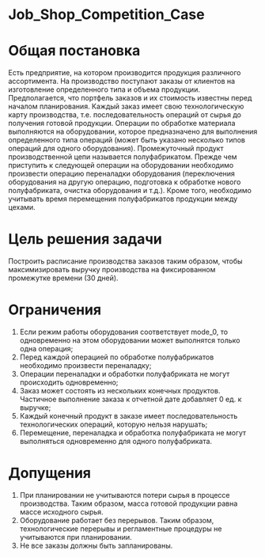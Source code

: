 # Job_Shop_Competition_Case
# Общая постановка

Есть предприятие, на котором производится продукция различного ассортимента. На производство поступают заказы от клиентов на изготовление определенного типа и объема продукции. Предполагается, что портфель заказов и их стоимость известны перед началом планирования. 
Каждый заказ имеет свою технологическую карту производства, т.е. последовательность операций от сырья до получения готовой продукции. Операции по обработке материала выполняются на оборудовании, которое предназначено для выполнения определенного типа операций (может быть указано несколько типов операций для одного оборудования). 
Промежуточный продукт производственной цепи называется полуфабрикатом. Прежде чем приступить к следующей операции на оборудовании необходимо произвести операцию переналадки оборудования (переключения оборудования на другую операцию, подготовка к обработке нового полуфабриката, очистка оборудования и т.д.). Кроме того, необходимо учитывать время перемещения полуфабрикатов продукции между цехами. 

# Цель решения задачи
 Построить расписание производства заказов таким образом, чтобы максимизировать выручку производства на фиксированном промежутке времени (30 дней). 

# Ограничения

1.	Если режим работы оборудования соответствует mode_0, то одновременно на этом оборудовании может выполнятся только одна операция;
2.	Перед каждой операцией по обработке полуфабрикатов необходимо произвести переналадку;
3.	Операции переналадки и обработки полуфабриката не могут происходить одновременно;
4.	Заказ может состоять из нескольких конечных продуктов. Частичное выполнение заказа к отчетной дате добавляет 0 ед. к выручке;
5.	Каждый конечный продукт в заказе имеет последовательность технологических операций, которую нельзя нарушать; 
6.	Перемещение, переналадка и обработка полуфабриката не могут выполняться одновременно для одного полуфабриката.

# Допущения

1.	При планировании не учитываются потери сырья в процессе производства. Таким образом, масса готовой продукции равна массе исходного сырья. 
2.	Оборудование работает без перерывов. Таким образом, технологические перерывы и регламентные процедуры не учитываются при планировании.
3.	Не все заказы должны быть запланированы. 


